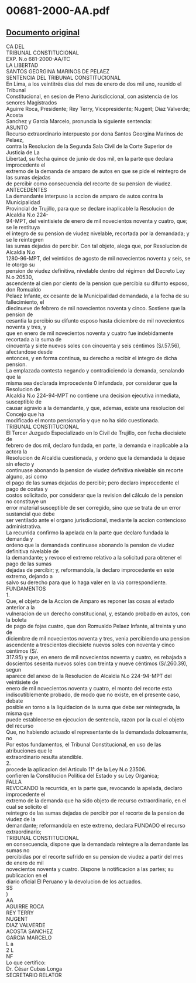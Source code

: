 
00681-2000-AA.pdf
=================
  
[Documento original](https://tc.gob.pe/jurisprudencia/2001/00681-2000-AA.pdf)  
---  
CA DEL  
TRIBUNAL CONSTITUCIONAL  
EXP. N.o 681-2000-AA/TC  
LA LIBERTAD  
SANTOS GEORGINA MARINOS DE PELAEZ  
SENTENCIA DEL TRIBUNAL CONSTITUCIONAL  
En Lima, a los veintitrés dias del mes de enero de dos mil uno, reunido el Tribunal  
Constitucional, en sesion de Pleno Jurisdiccional, con asistencia de los senores Magistrados  
Aguirre Roca, Presidente; Rey Terry, Vicepresidente; Nugent; Diaz Valverde; Acosta  
Sanchez y Garcia Marcelo, pronuncia la siguiente sentencia:  
ASUNTO  
Recurso extraordinario interpuesto por dona Santos Georgina Marinos de Pelaez,  
contra la Resolucion de la Segunda Sala Civil de la Corte Superior de Justicia de La  
Libertad, su fecha quince de junio de dos mil, en la parte que declara improcedente el  
extremo de la demanda de amparo de autos en que se pide el reintegro de las sumas dejadas  
de percibir como consecuencia del recorte de su pension de viudez.  
ANTECEDENTES  
La demandante interpuso la accion de amparo de autos contra la Municipalidad  
Provincial de Trujillo, para que se declare inaplicable la Resolucion de Alcaldia N.o 224-  
94-MPT, del veintisiete de enero de mil novecientos noventa y cuatro, que; se le restituya  
el integro de su pension de viudez nivelable, recortada por la demandada; y se le reintegren  
las sumas dejadas de percibir. Con tal objeto, alega que, por Resolucion de Alcaldia N.o  
1280-96-MPT, del veintidos de agosto de mil novecientos noventa y seis, se le otorgo su  
pension de viudez definitiva, nivelable dentro del régimen del Decreto Ley N.o 20530,  
ascendente al cien por ciento de la pension que percibia su difunto esposo, don Romualdo  
Pelaez Infante, ex cesante de la Municipalidad demandada, a la fecha de su fallecimiento, el  
diecinueve de febrero de mil novecientos noventa y cinco. Sostiene que la pension de  
cesantia la percibio su difunto esposo hasta diciembre de mil novecientos noventa y tres, y  
que en enero de mil novecientos noventa y cuatro fue indebidamente recortada a la suma de  
cincuenta y siete nuevos soles con cincuenta y seis céntimos (S/.57.56), afectandose desde  
entonces, y en forma continua, su derecho a recibir el integro de dicha pension.  
La emplazada contesta negando y contradiciendo la demanda, senalando que la  
misma sea declarada improcedente 0 infundada, por considerar que la Resolucion de  
Alcaldia N.o 224-94-MPT no contiene una decision ejecutiva inmediata, susceptible de  
causar agravio a la demandante, y que, ademas, existe una resolucion del Concejo que ha  
modificado el monto pensionario y que no ha sido cuestionada.  
TRIBUNAL CONSTITUCIONAL  
El Tercer Juzgado Especializado en lo Civil de Trujillo, con fecha diecisiete de  
febrero de dos mil, declaro fundada, en parte, la demanda e inaplicable a la actora la  
Resolucion de Alcaldia cuestionada, y ordeno que la demandada la dejase sin efecto y  
continuase abonando la pension de viudez definitiva nivelable sin recorte alguno, asi como  
el pago de las sumas dejadas de percibir; pero declaro improcedente el pago de costas y  
costos solicitado, por considerar que la revision del câlculo de la pension no constituye un  
error material susceptible de ser corregido, sino que se trata de un error sustancial que debe  
ser ventilado ante el organo jurisdiccional, mediante la accion contencioso administrativa.  
La recurrida confirmo la apelada en la parte que declaro fundada la demanda y  
ordeno que la demandada continuase abonando la pension de viudez definitiva nivelable de  
la demandante; y revoco el extremo relativo a la solicitud para obtener el pago de las sumas  
dejadas de percibir; y, reformandola, la declaro improcedente en este extremo, dejando a  
salvo su derecho para que lo haga valer en la via correspondiente.  
FUNDAMENTOS  
1.  
Que, el objeto de la Accion de Amparo es reponer las cosas al estado anterior a la  
vulneracion de un derecho constitucional, y, estando probado en autos, con la boleta  
de pago de fojas cuatro, que don Romualdo Pelaez Infante, al treinta y uno de  
diciembre de mil novecientos noventa y tres, venia percibiendo una pension  
ascendente a trescientos diecisiete nuevos soles con noventa y cinco céntimos (S/.  
317.95) y que, en enero de mil novecientos noventa y cuatro, es rebajada a  
doscientos sesenta nuevos soles con treinta y nueve céntimos (S/.260.39), segun  
aparece del anexo de la Resolucion de Alcaldia N.o 224-94-MPT del veintisiete de  
enero de mil novecientos noventa y cuatro, el monto del recorte esta  
indiscutiblemente probado, de modo que no existe, en el presente caso, debate  
posible en torno a la liquidacion de la suma que debe ser reintegrada, la misma que  
puede establecerse en ejecucion de sentencia, razon por la cual el objeto del recurso  
Que, no habiendo actuado el representante de la demandada dolosamente, no  
Por estos fundamentos, el Tribunal Constitucional, en uso de las atribuciones que le  
extraordinario resulta atendible.  
2.  
procede la aplicacion del Articulo 11° de la Ley N.o 23506.  
confieren la Constitucion Politica del Estado y su Ley Organica;  
FALLA  
REVOCANDO la recurrida, en la parte que, revocando la apelada, declaro improcedente el  
extremo de la demanda que ha sido objeto de recurso extraordinario, en el cual se solicito el  
reintegro de las sumas dejadas de percibir por el recorte de la pension de viudez de la  
demandante; reformandola en este extremo, declara FUNDADO el recurso extraordinario;  
TRIBUNAL CONSTITUCIONAL  
en consecuencia, dispone que la demandada reintegre a la demandante las sumas no  
percibidas por el recorte sufrido en su pension de viudez a partir del mes de enero de mil  
novecientos noventa y cuatro. Dispone la notificacion a las partes; su publicacion en el  
diario oficial El Peruano y la devolucion de los actuados.  
SS  
)  
AA  
AGUIRRE ROCA  
REY TERRY  
NUGENT  
DIAZ VALVERDE  
ACOSTA SANCHEZ  
GARCIA MARCELO  
L a  
2 L  
NF  
Lo que certifico:  
Dr. César Cubas Longa  
SECRETARIO RELATOR